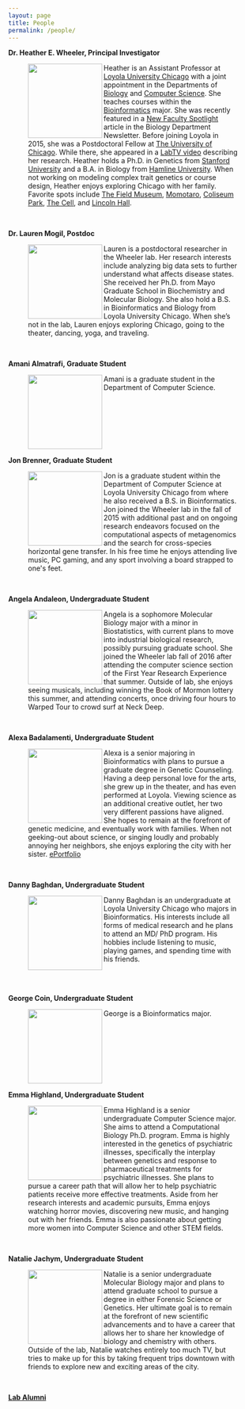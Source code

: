 ```yaml
---
layout: page
title: People
permalink: /people/
---
```


**Dr. Heather E. Wheeler, Principal Investigator**


<figure>
    <a href="../images/hew.jpg">
	<img src="{{ site.baseurl }}/images/hew.jpg" width="150px" height="150px" align="left"/>
    </a>
<figcaption>
	Heather is an Assistant Professor at <a href="http://luc.edu/">Loyola University Chicago</a> with a joint appointment in the Departments of <a href="http://luc.edu/biology">Biology</a> and <a href="http://luc.edu/cs">Computer Science</a>. She teaches courses within the <a href="http://luc.edu/bioinformatics/">Bioinformatics</a> major. She was recently featured in a <a href="{{ site.baseurl }}/images/wheeler-newsletterpage-2016.pdf">New Faculty Spotlight</a> article in the Biology Department Newsletter. Before joining Loyola in 2015, she was a Postdoctoral Fellow at <a href="http://paarpharmacogenomics.org/home.htm">The University of Chicago</a>. While there, she appeared in a <a href="http://www.labtv.com/Home/Profile?researcherId=1894">LabTV video</a> describing her research. Heather holds a Ph.D. in Genetics from <a href="http://genetics.stanford.edu/">Stanford University</a> and a B.A. in Biology from <a href="http://www.hamline.edu/cla/biology/">Hamline University</a>. When not working on modeling complex trait genetics or course design, Heather enjoys exploring Chicago with her family. Favorite spots include <a href="http://www.fieldmuseum.org/">The Field Museum</a>, <a href="http://www.momotarochicago.com/">Momotaro</a>, <a href="http://www.chicagoparkdistrict.com/parks/Coliseum-Park/">Coliseum Park</a>, <a href="http://en.wikipedia.org/wiki/U.S._Cellular_Field">The Cell</a>, and <a href="http://www.lh-st.com/">Lincoln Hall</a>.
</figcaption>
</figure>
<br>

**Dr. Lauren Mogil, Postdoc**
<figure>
    <a href="../images/lauren.png">
        <img src="{{ site.baseurl }}/images/lauren.png" width="150px" height="150px" align="left"/>
    </a>
<figcaption>
	Lauren is a postdoctoral researcher in the Wheeler lab. Her research interests include analyzing big data sets to further understand what affects disease states. She received her Ph.D. from Mayo Graduate School in Biochemistry and Molecular Biology. She also hold a B.S. in Bioinformatics and Biology from Loyola University Chicago. When she’s not in the lab, Lauren enjoys exploring Chicago, going to the theater, dancing, yoga, and traveling. 
</figcaption>
</figure>  
<br>

**Amani Almatrafi, Graduate Student**
<figure>
    <a href="../images/DNA1.png">
        <img src="{{ site.baseurl }}/images/DNA1.png" width="150px" height="150px" align="left"/>
    </a>
<figcaption>
	Amani is a graduate student in the Department of Computer Science.
	<br>
	<br>
	<br>
	<br>
	<br>
	<br>
</figcaption>
</figure>  
<br>

**Jon Brenner, Graduate Student**

<figure>
    <a href="../images/jon.jpg">
        <img src="{{ site.baseurl }}/images/jon.jpg" width="150px" height="150px" align="left"/>
    </a>
<figcaption>
	Jon is a graduate student within the Department of Computer Science at Loyola University Chicago from where he also received a B.S. in Bioinformatics. Jon joined the Wheeler lab in the fall of 2015 with additional past and on ongoing research endeavors focused on the computational aspects of metagenomics and the search for cross-species horizontal gene transfer. In his free time he enjoys attending live music, PC gaming, and any sport involving a board strapped to one's feet. 
</figcaption>
</figure>  
<br>

**Angela Andaleon, Undergraduate Student**
<figure>
    <a href="../images/angela.png">
        <img src="{{ site.baseurl }}/images/angela.png" width="150px" height="150px" align="left"/>
    </a>
<figcaption>
	Angela is a sophomore Molecular Biology major with a minor in Biostatistics, with current plans to move into industrial biological research, possibly pursuing graduate school. She joined the Wheeler lab fall of 2016 after attending the computer science section of the First Year Research Experience that summer. Outside of lab, she enjoys seeing musicals, including winning the Book of Mormon lottery this summer, and attending concerts, once driving four hours to Warped Tour to crowd surf at Neck Deep.
</figcaption>
</figure>  
<br>

**Alexa Badalamenti, Undergraduate Student**

<figure>
    <a href="../images/alexa.jpg">
        <img src="{{ site.baseurl }}/images/alexa.jpg" width="150px" height="150px" align="left"/>
    </a>
<figcaption>
        Alexa is a senior majoring in Bioinformatics with plans to pursue a graduate degree in Genetic Counseling. Having a deep personal love for the arts, she grew up in the theater, and has even performed at Loyola. Viewing science as an additional creative outlet, her two very different passions have aligned. She hopes to remain at the forefront of genetic medicine, and eventually work with families. When not geeking-out about science, or singing loudly and probably annoying her neighbors, she enjoys exploring the city with her sister. <a href="https://www.taskstream.com/ts/badalamenti1/AlexaBadalamenti">ePortfolio</a>
</figcaption>
</figure>
<br>

**Danny Baghdan, Undergraduate Student**

<figure>
    <a href="../images/danny.jpeg">
        <img src="{{ site.baseurl }}/images/danny.jpeg" width="150px" height="150px" align="left"/>
    </a>
<figcaption>
        Danny Baghdan is an undergraduate at Loyola University Chicago who majors in Bioinformatics.  His interests include all forms of medical research and he plans to attend an MD/ PhD program. His hobbies include listening to music, playing games, and spending time with his friends.
</figcaption>
</figure>
<br>
<br>

**George Coin, Undergraduate Student**
<figure>
    <a href="../images/DNA1.png">
        <img src="{{ site.baseurl }}/images/DNA1.png" width="150px" height="150px" align="left"/>
    </a>
<figcaption>
	George is a Bioinformatics major.
	<br>
	<br>
	<br>
	<br>
	<br>
	<br>
	<br>
</figcaption>
</figure>  
<br>

**Emma Highland, Undergraduate Student**
<figure>
    <a href="../images/emma.jpg">
        <img src="{{ site.baseurl }}/images/emma.jpg" width="150px" height="150px" align="left"/>
    </a>
<figcaption>
	Emma Highland is a senior undergraduate Computer Science major. She aims to attend a Computational Biology Ph.D. program. Emma is highly interested in the genetics of psychiatric illnesses, specifically the interplay between genetics and response to pharmaceutical treatments for psychiatric illnesses. She plans to pursue a career path that will allow her to help psychiatric patients receive more effective treatments. Aside from her research interests and academic pursuits, Emma enjoys watching horror movies, discovering new music, and hanging out with her friends. Emma is also passionate about getting more women into Computer Science and other STEM fields.
</figcaption>
</figure>  
<br>

**Natalie Jachym, Undergraduate Student**

<figure>
    <a href="../images/natalie.png">
        <img src="{{ site.baseurl }}/images/natalie.png" width="150px" height="150px" align="left"/>
    </a>
<figcaption>
        Natalie is a senior undergraduate Molecular Biology major and plans to attend graduate school to pursue a degree in either Forensic Science or Genetics. Her ultimate goal is to remain at the forefront of new scientific advancements and to have a career that allows her to share her knowledge of biology and chemistry with others.  Outside of the lab, Natalie watches entirely too much TV, but tries to make up for this by taking frequent trips downtown with friends to explore new and exciting areas of the city.
</figcaption>
</figure>
<br>


**<a href="{{ site.baseurl }}/alumni">Lab Alumni</a>**
